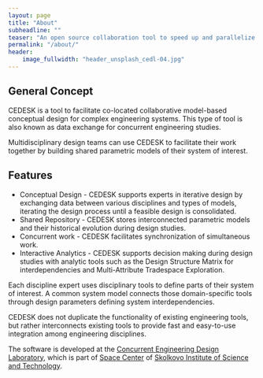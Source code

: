 ```yaml
---
layout: page
title: "About"
subheadline: ""
teaser: "An open source collaboration tool to speed up and parallelize conceptual design studies of engineering systems."
permalink: "/about/"
header:
    image_fullwidth: "header_unsplash_cedl-04.jpg"
---
```


## General Concept

CEDESK is a tool to facilitate co-located collaborative model-based conceptual design for complex engineering systems. This type of tool is also known as data exchange for concurrent engineering studies.

Multidisciplinary design teams can use CEDESK to facilitate their work together by building shared parametric models of their system of interest.

## Features

* Conceptual Design - CEDESK supports experts in iterative design by exchanging data between various disciplines and types of models, iterating the design process until a feasible design is consolidated.
* Shared Repository - CEDESK stores interconnected parametric models and their historical evolution during design studies.
* Concurrent work - CEDESK facilitates synchronization of simultaneous work.
* Interactive Analytics - CEDESK supports decision making during design studies with analytic tools such as the Design Structure Matrix for interdependencies and Multi-Attribute Tradespace Exploration.

Each discipline expert uses disciplinary tools to define parts of their system of interest. A common system model connects those domain-specific tools through design parameters defining system interdependencies. 

CEDESK does not duplicate the functionality of existing engineering tools, but rather interconnects existing tools to provide fast and easy-to-use integration among engineering disciplines.

The software is developed at the [Concurrent Engineering Design Laboratory](http://crei.skoltech.ru/space/research/labs/concurrent-engineering-design-laboratory/), which is part of [Space Center](http://crei.skoltech.ru/space/) of [Skolkovo Institute of Science and Technology](https://www.skoltech.ru).
